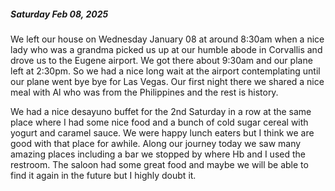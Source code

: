 
##### Saturday Feb 08, 2025

We left our house on Wednesday January 08 at around 8:30am when a nice lady
who was a grandma picked us up at our humble abode in Corvallis and drove
us to the Eugene airport.  We got there about 9:30am and our plane left
at 2:30pm.  So we had a nice long wait at the airport contemplating until
our plane went bye bye for Las Vegas.  Our first night there we shared a nice
meal with Al who was from the Philippines and the rest is history.

We had a nice desayuno buffet for the 2nd Saturday in a row at the same place
where I had some nice food and a bunch of cold sugar cereal with yogurt and
caramel sauce.  We were happy lunch eaters but I think we are good with that
place for awhile. Along our journey today we saw many amazing places including
a bar we stopped by where Hb and I used the restroom.  The saloon had some
great food and maybe we will be able to find it again in the future but
I highly doubt it.
